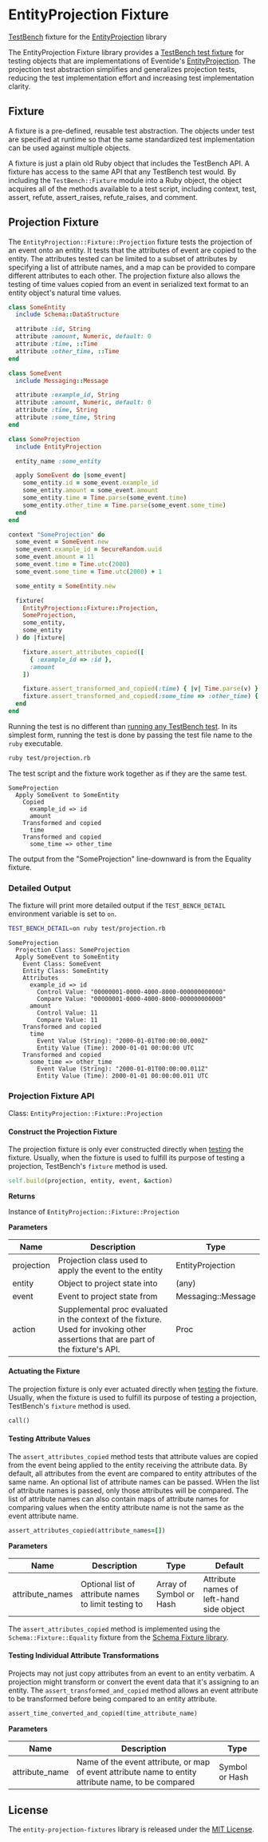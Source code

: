 # EntityProjection Fixture

[TestBench](http://test-bench.software/) fixture for the [EntityProjection](https://github.com/eventide-project/entity-projection) library

The EntityProjection Fixture library provides a [TestBench test fixture](http://test-bench.software/user-guide/fixtures.html) for testing objects that are implementations of Eventide's [EntityProjection](http://docs.eventide-project.org/user-guide/projection.html). The projection test abstraction simplifies and generalizes projection tests, reducing the test implementation effort and increasing test implementation clarity.

## Fixture

A fixture is a pre-defined, reusable test abstraction. The objects under test are specified at runtime so that the same standardized test implementation can be used against multiple objects.

A fixture is just a plain old Ruby object that includes the TestBench API. A fixture has access to the same API that any TestBench test would. By including the `TestBench::Fixture` module into a Ruby object, the object acquires all of the methods available to a test script, including context, test, assert, refute, assert_raises, refute_raises, and comment.

## Projection Fixture

The `EntityProjection::Fixture::Projection` fixture tests the projection of an event onto an entity. It tests that the attributes of event are copied to the entity. The attributes tested can be limited to a subset of attributes by specifying a list of attribute names, and a map can be provided to compare different attributes to each other. The projection fixture also allows the testing of time values copied from an event in serialized text format to an entity object's natural time values.

``` ruby
class SomeEntity
  include Schema::DataStructure

  attribute :id, String
  attribute :amount, Numeric, default: 0
  attribute :time, ::Time
  attribute :other_time, ::Time
end

class SomeEvent
  include Messaging::Message

  attribute :example_id, String
  attribute :amount, Numeric, default: 0
  attribute :time, String
  attribute :some_time, String
end

class SomeProjection
  include EntityProjection

  entity_name :some_entity

  apply SomeEvent do |some_event|
    some_entity.id = some_event.example_id
    some_entity.amount = some_event.amount
    some_entity.time = Time.parse(some_event.time)
    some_entity.other_time = Time.parse(some_event.some_time)
  end
end

context "SomeProjection" do
  some_event = SomeEvent.new
  some_event.example_id = SecureRandom.uuid
  some_event.amount = 11
  some_event.time = Time.utc(2000)
  some_event.some_time = Time.utc(2000) + 1

  some_entity = SomeEntity.new

  fixture(
    EntityProjection::Fixture::Projection,
    SomeProjection,
    some_entity,
    some_entity
  ) do |fixture|

    fixture.assert_attributes_copied([
      { :example_id => :id },
      :amount
    ])

    fixture.assert_transformed_and_copied(:time) { |v| Time.parse(v) }
    fixture.assert_transformed_and_copied(:some_time => :other_time) { |v| Time.parse(v) }
  end
end
```

Running the test is no different than [running any TestBench test](http://test-bench.software/user-guide/running-tests.html). In its simplest form, running the test is done by passing the test file name to the `ruby` executable.

``` bash
ruby test/projection.rb
```

The test script and the fixture work together as if they are the same test.

```
SomeProjection
  Apply SomeEvent to SomeEntity
    Copied
      example_id => id
      amount
    Transformed and copied
      time
    Transformed and copied
      some_time => other_time
```

The output from the "SomeProjection" line-downward is from the Equality fixture.

### Detailed Output

The fixture will print more detailed output if the `TEST_BENCH_DETAIL` environment variable is set to `on`.

``` bash
TEST_BENCH_DETAIL=on ruby test/projection.rb
```

```
SomeProjection
  Projection Class: SomeProjection
  Apply SomeEvent to SomeEntity
    Event Class: SomeEvent
    Entity Class: SomeEntity
    Attributes
      example_id => id
        Control Value: "00000001-0000-4000-8000-000000000000"
        Compare Value: "00000001-0000-4000-8000-000000000000"
      amount
        Control Value: 11
        Compare Value: 11
    Transformed and copied
      time
        Event Value (String): "2000-01-01T00:00:00.000Z"
        Entity Value (Time): 2000-01-01 00:00:00 UTC
    Transformed and copied
      some_time => other_time
        Event Value (String): "2000-01-01T00:00:00.011Z"
        Entity Value (Time): 2000-01-01 00:00:00.011 UTC
```

### Projection Fixture API

Class: `EntityProjection::Fixture::Projection`

#### Construct the Projection Fixture

The projection fixture is only ever constructed directly when [testing](http://test-bench.software/user-guide/fixtures.html#testing-fixtures) the fixture. Usually, when the fixture is used to fulfill its purpose of testing a projection, TestBench's `fixture` method is used.

``` ruby
self.build(projection, entity, event, &action)
```

**Returns**

Instance of `EntityProjection::Fixture::Projection`

**Parameters**

| Name | Description | Type |
| --- | --- | --- |
| projection | Projection class used to apply the event to the entity | EntityProjection |
| entity | Object to project state into  | (any) |
| event | Event to project state from | Messaging::Message |
| action | Supplemental proc evaluated in the context of the fixture. Used for invoking other assertions that are part of the fixture's API. | Proc |

#### Actuating the Fixture

The projection fixture is only ever actuated directly when [testing](http://test-bench.software/user-guide/fixtures.html#testing-fixtures) the fixture. Usually, when the fixture is used to fulfill its purpose of testing a projection, TestBench's `fixture` method is used.

``` ruby
call()
```

#### Testing Attribute Values

The `assert_attributes_copied` method tests that attribute values are copied from the event being applied to the entity receiving the attribute data. By default, all attributes from the event are compared to entity attributes of the same name. An optional list of attribute names can be passed. WHen the list of attribute names is passed, only those attributes will be compared. The list of attribute names can also contain maps of attribute names for comparing values when the entity attribute name is not the same as the event attribute name.

``` ruby
assert_attributes_copied(attribute_names=[])
```

**Parameters**

| Name | Description | Type | Default |
| --- | --- | --- | --- |
| attribute_names | Optional list of attribute names to limit testing to | Array of Symbol or Hash | Attribute names of left-hand side object |

The `assert_attributes_copied` method is implemented using the `Schema::Fixture::Equality` fixture from the [Schema Fixture library](https://github.com/eventide-project/schema-fixtures).

#### Testing Individual Attribute Transformations

Projects may not just copy attributes from an event to an entity verbatim. A projection might transform or convert the event data that it's assigning to an entity. The `assert_transformed_and_copied` method allows an event attribute to be transformed before being compared to an entity attribute.

``` ruby
assert_time_converted_and_copied(time_attribute_name)
```

**Parameters**

| Name | Description | Type |
| --- | --- | --- |
| attribute_name | Name of the event attribute, or map of event attribute name to entity attribute name, to be compared | Symbol or Hash |

## License

The `entity-projection-fixtures` library is released under the [MIT License](https://github.com/eventide-project/entity-projection-fixtures/blob/master/MIT-License.txt).
